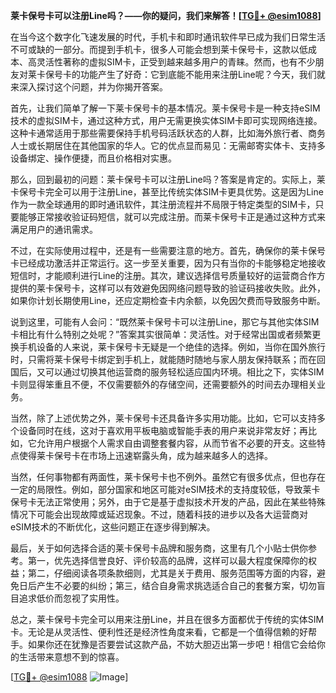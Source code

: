**莱卡保号卡可以注册Line吗？——你的疑问，我们来解答！[[TG💪+ @esim1088](https://t.me/s/esim1088)]**

在当今这个数字化飞速发展的时代，手机卡和即时通讯软件早已成为我们日常生活不可或缺的一部分。而提到手机卡，很多人可能会想到莱卡保号卡，这款以低成本、高灵活性著称的虚拟SIM卡，正受到越来越多用户的青睐。然而，也有不少朋友对莱卡保号卡的功能产生了好奇：它到底能不能用来注册Line呢？今天，我们就来深入探讨这个问题，并为你揭开答案。

首先，让我们简单了解一下莱卡保号卡的基本情况。莱卡保号卡是一种支持eSIM技术的虚拟SIM卡，通过这种方式，用户无需更换实体SIM卡即可实现网络连接。这种卡通常适用于那些需要保持手机号码活跃状态的人群，比如海外旅行者、商务人士或长期居住在其他国家的华人。它的优点显而易见：无需邮寄实体卡、支持多设备绑定、操作便捷，而且价格相对实惠。

那么，回到最初的问题：莱卡保号卡可以注册Line吗？答案是肯定的。实际上，莱卡保号卡完全可以用于注册Line，甚至比传统实体SIM卡更具优势。这是因为Line作为一款全球通用的即时通讯软件，其注册流程并不局限于特定类型的SIM卡，只要能够正常接收验证码短信，就可以完成注册。而莱卡保号卡正是通过这种方式来满足用户的通讯需求。

不过，在实际使用过程中，还是有一些需要注意的地方。首先，确保你的莱卡保号卡已经成功激活并正常运行。这一步至关重要，因为只有当你的卡能够稳定地接收短信时，才能顺利进行Line的注册。其次，建议选择信号质量较好的运营商合作方提供的莱卡保号卡，这样可以有效避免因网络问题导致的验证码接收失败。此外，如果你计划长期使用Line，还应定期检查卡内余额，以免因欠费而导致服务中断。

说到这里，可能有人会问：“既然莱卡保号卡可以注册Line，那它与其他实体SIM卡相比有什么特别之处呢？”答案其实很简单：灵活性。对于经常出国或者频繁更换手机设备的人来说，莱卡保号卡无疑是一个绝佳的选择。例如，当你在国外旅行时，只需将莱卡保号卡绑定到手机上，就能随时随地与家人朋友保持联系；而在回国后，又可以通过切换其他运营商的服务轻松适应国内环境。相比之下，实体SIM卡则显得笨重且不便，不仅需要额外的存储空间，还需要额外的时间去办理相关业务。

当然，除了上述优势之外，莱卡保号卡还具备许多实用功能。比如，它可以支持多个设备同时在线，这对于喜欢用平板电脑或智能手表的用户来说非常友好；再比如，它允许用户根据个人需求自由调整套餐内容，从而节省不必要的开支。这些特点使得莱卡保号卡在市场上迅速崭露头角，成为越来越多人的选择。

当然，任何事物都有两面性，莱卡保号卡也不例外。虽然它有很多优点，但也存在一定的局限性。例如，部分国家和地区可能对eSIM技术的支持度较低，导致莱卡保号卡无法正常使用；另外，由于它是基于虚拟技术开发的产品，因此在某些特殊情况下可能会出现故障或延迟现象。不过，随着科技的进步以及各大运营商对eSIM技术的不断优化，这些问题正在逐步得到解决。

最后，关于如何选择合适的莱卡保号卡品牌和服务商，这里有几个小贴士供你参考。第一，优先选择信誉良好、评价较高的品牌，这样可以最大程度保障你的权益；第二，仔细阅读各项条款细则，尤其是关于费用、服务范围等方面的内容，避免日后产生不必要的纠纷；第三，结合自身需求挑选适合自己的套餐方案，切勿盲目追求低价而忽视了实用性。

总之，莱卡保号卡完全可以用来注册Line，并且在很多方面都优于传统的实体SIM卡。无论是从灵活性、便利性还是经济性角度来看，它都是一个值得信赖的好帮手。如果你还在犹豫是否要尝试这款产品，不妨大胆迈出第一步吧！相信它会给你的生活带来意想不到的惊喜。

[[TG💪+ @esim1088](https://t.me/s/esim1088) ![Image](https://i.postimg.cc/4NQfJmqS/Snipaste-2025-05-13-00-14-12.png)]